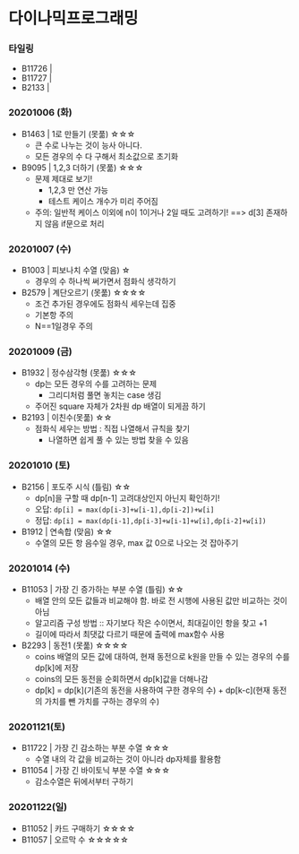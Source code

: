 # 다이나믹프로그래밍

### 타일링
- B11726 | 
- B11727 | 
- B2133 | 


### 20201006 (화)
- B1463 | 1로 만들기 (못풂) ☆☆☆
  - 큰 수로 나누는 것이 능사 아니다.
  - 모든 경우의 수 다 구해서 최소값으로 초기화
- B9095 | 1,2,3 더하기 (못풂) ☆☆☆
  - 문제 제대로 보기! 
      - 1,2,3 만 연산 가능
      - 테스트 케이스 개수가 미리 주어짐
  - 주의: 일반적 케이스 이외에 n이 1이거나 2일 때도 고려하기! ==> d[3] 존재하지 않음 if문으로 처리


### 20201007 (수)
- B1003 | 피보나치 수열 (맞음) ☆
   - 경우의 수 하나씩 써가면서 점화식 생각하기
- B2579 | 계단오르기 (못풂) ☆☆☆☆
   - 조건 추가된 경우에도 점화식 세우는데 집중
   - 기본항 주의
   - N==1일경우 주의


### 20201009 (금)
- B1932 | 정수삼각형 (못풂) ☆☆☆
   - dp는 모든 경우의 수를 고려하는 문제
      - 그리디처럼 풀면 놓치는 case 생김
  - 주어진 square 자체가 2차원 dp 배열이 되게끔 하기
- B2193 | 이친수(못풂) ☆☆
   - 점화식 세우는 방법 : 직접 나열해서 규칙을 찾기
      - 나열하면 쉽게 풀 수 있는 방법 찾을 수 있음


### 20201010 (토)
- B2156 | 포도주 시식 (틀림) ☆☆
   - dp[n]을 구할 때 dp[n-1] 고려대상인지 아닌지 확인하기!
   - 오답: `dp[i] = max(dp[i-3]+w[i-1],dp[i-2])+w[i]`
   - 정답: `dp[i] = max(dp[i-1],dp[i-3]+w[i-1]+w[i],dp[i-2]+w[i])`
- B1912 | 연속합 (맞음) ☆☆
   - 수열의 모든 항 음수일 경우, max 값 0으로 나오는 것 잡아주기


### 20201014 (수)
- B11053 | 가장 긴 증가하는 부분 수열 (틀림) ☆☆
   - 배열 안의 모든 값들과 비교해야 함. 바로 전 시행에 사용된 값만 비교하는 것이 아님
   - 알고리즘 구성 방법 :: 자기보다 작은 수이면서, 최대길이인 항을 찾고 +1
   - 길이에 따라서 최댓값 다르기 때문에 출력에 max함수 사용
- B2293 | 동전1 (못풂) ☆☆☆☆
    - coins 배열의 모든 값에 대하여, 현재 동전으로 k원을 만들 수 있는 경우의 수를 dp[k]에 저장
    - coins의 모든 동전을 순회하면서 dp[k]값을 더해나감
    - dp[k] = dp[k](기존의 동전을 사용하여 구한 경우의 수) + dp[k-c](현재 동전의 가치를 뺀 가치를 구하는 경우의 수)

### 20201121(토)
- B11722 | 가장 긴 감소하는 부분 수열 ☆☆☆
     - 수열 내의 각 값을 비교하는 것이 아니라 dp자체를 활용함
- B11054 | 가장 긴 바이토닉 부분 수열 ☆☆☆
     - 감소수열은 뒤에서부터 구하기

### 20201122(일)
- B11052 | 카드 구매하기 ☆☆☆☆
- B11057 | 오르막 수 ☆☆☆☆☆